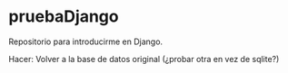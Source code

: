 # pruebaDjango
Repositorio para introducirme en Django.

Hacer: Volver a la base de datos original (¿probar otra en vez de sqlite?)
